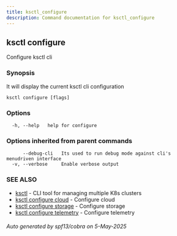 ```yaml
---
title: ksctl_configure
description: Command documentation for ksctl_configure
---
```


## ksctl configure

Configure ksctl cli

### Synopsis

It will display the current ksctl cli configuration

```
ksctl configure [flags]
```

### Options

```
  -h, --help   help for configure
```

### Options inherited from parent commands

```
      --debug-cli   Its used to run debug mode against cli's menudriven interface
  -v, --verbose     Enable verbose output
```

### SEE ALSO

* [ksctl](ksctl.md)	 - CLI tool for managing multiple K8s clusters
* [ksctl configure cloud](ksctl_configure_cloud.md)	 - Configure cloud
* [ksctl configure storage](ksctl_configure_storage.md)	 - Configure storage
* [ksctl configure telemetry](ksctl_configure_telemetry.md)	 - Configure telemetry

###### Auto generated by spf13/cobra on 5-May-2025
